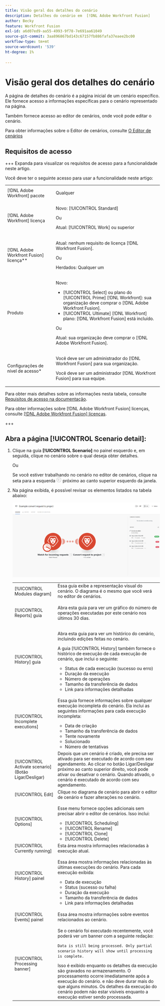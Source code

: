 ```yaml
---
title: Visão geral dos detalhes do cenário
description: Detalhes do cenário em  [!DNL Adobe Workfront Fusion]
author: Becky
feature: Workfront Fusion
exl-id: a6d07ed9-aa55-4993-9f78-7e691aa61049
source-git-commit: 3aa896867bd143c67157fb886fafa37eaee2bc00
workflow-type: tm+mt
source-wordcount: '539'
ht-degree: 1%

---
```


# Visão geral dos detalhes do cenário

A página de detalhes do cenário é a página inicial de um cenário específico. Ele fornece acesso a informações específicas para o cenário representado na página.

Também fornece acesso ao editor de cenários, onde você pode editar o cenário.

Para obter informações sobre o Editor de cenários, consulte [O Editor de cenários](/help/workfront-fusion/get-started-with-fusion/navigate-fusion/scenario-editor.md)

## Requisitos de acesso

+++ Expanda para visualizar os requisitos de acesso para a funcionalidade neste artigo.

Você deve ter o seguinte acesso para usar a funcionalidade neste artigo:

<table style="table-layout:auto">
 <col> 
 <col> 
 <tbody> 
  <tr> 
   <td role="rowheader">[!DNL Adobe Workfront] pacote</td> 
   <td> <p>Qualquer</p> </td> 
  </tr> 
  <tr data-mc-conditions=""> 
   <td role="rowheader">[!DNL Adobe Workfront] licença</td> 
   <td> <p>Novo: [!UICONTROL Standard]</p><p>Ou</p><p>Atual: [!UICONTROL Work] ou superior</p> </td> 
  </tr> 
  <tr> 
   <td role="rowheader">[!DNL Adobe Workfront Fusion] licença**</td> 
   <td>
   <p>Atual: nenhum requisito de licença [!DNL Workfront Fusion].</p>
   <p>Ou</p>
   <p>Herdados: Qualquer um </p>
   </td> 
  </tr> 
  <tr> 
   <td role="rowheader">Produto</td> 
   <td>
   <p>Novo:</p> <ul><li>[!UICONTROL Select] ou plano do [!UICONTROL Prime] [!DNL Workfront]: sua organização deve comprar o [!DNL Adobe Workfront Fusion].</li><li>[!UICONTROL Ultimate] [!DNL Workfront] plano: [!DNL Workfront Fusion] está incluído.</li></ul>
   <p>Ou</p>
   <p>Atual: sua organização deve comprar o [!DNL Adobe Workfront Fusion].</p>
   </td> 
  </tr>
  <tr data-mc-conditions=""> 
   <td role="rowheader">Configurações de nível de acesso*</td> 
   <td> 
     <p>Você deve ser um administrador do [!DNL Workfront Fusion] para sua organização.</p>
     <p>Você deve ser um administrador [!DNL Workfront Fusion] para sua equipe.</p>
   </td> 
  </tr> 
   </td> 
  </tr> 
 </tbody> 
</table>

Para obter mais detalhes sobre as informações nesta tabela, consulte [Requisitos de acesso na documentação](/help/workfront-fusion/references/licenses-and-roles/access-level-requirements-in-documentation.md).

Para obter informações sobre [!DNL Adobe Workfront Fusion] licenças, consulte [[!DNL Adobe Workfront Fusion] licenças](/help/workfront-fusion/set-up-and-manage-workfront-fusion/licensing-operations-overview/license-automation-vs-integration.md).

+++

## Abra a página [!UICONTROL Scenario detail]:

1. Clique na guia **[!UICONTROL Scenario]** no painel esquerdo e, em seguida, clique no cenário sobre o qual deseja obter detalhes.

   Ou

   Se você estiver trabalhando no cenário no editor de cenários, clique na seta para a esquerda ![Sair da seta de edição](assets/exit-editing-arrow.png) próximo ao canto superior esquerdo da janela.

1. Na página exibida, é possível revisar os elementos listados na tabela abaixo:

   ![Detalhes do cenário](assets/scenario-detail-350x207.png)

   <table style="table-layout:auto"> 
    <col> 
    <col> 
    <tbody> 
     <tr> 
      <td role="rowheader">[!UICONTROL Modules diagram] </td> 
      <td>Essa guia exibe a representação visual do cenário. O diagrama é o mesmo que você verá no editor de cenários.</td> 
     </tr> 
     <tr> 
      <td role="rowheader">[!UICONTROL Reports] guia </td> 
      <td> <p>Abra esta guia para ver um gráfico do número de operações executadas por este cenário nos últimos 30 dias.</p>  </td> 
     </tr> 
     <tr> 
      <td role="rowheader">[!UICONTROL History] guia </td> 
      <td> <p>Abra esta guia para ver um histórico do cenário, incluindo edições feitas no cenário. </p> <p>A guia [!UICONTROL History] também fornece o histórico de execução de cada execução de cenário, que inclui o seguinte:</p> 
       <ul> 
        <li>Status de cada execução (sucesso ou erro)</li> 
        <li>Duração da execução</li> 
        <li>Número de operações</li> 
        <li>Tamanho da transferência de dados</li> 
        <li>Link para informações detalhadas</li> 
       </ul> </td> 
     </tr> 
     <tr> 
      <td role="rowheader">[!UICONTROL Incomplete executions]</td> 
      <td> <p>Essa guia fornece informações sobre qualquer execução incompleta do cenário. Ela inclui as seguintes informações para cada execução incompleta:</p> 
       <ul> 
        <li>Data de criação</li> 
        <li>Tamanho da transferência de dados</li> 
        <li>Tente novamente</li> 
        <li>Solucionado</li> 
        <li>Número de tentativas</li> 
       </ul> </td> 
     </tr> 
     <tr> 
      <td role="rowheader">[!UICONTROL Activate scenario] (Botão Ligar/Desligar)</td> 
      <td>Depois que um cenário é criado, ele precisa ser ativado para ser executado de acordo com seu agendamento. Ao clicar no botão Ligar/Desligar próximo ao canto superior direito, você pode ativar ou desativar o cenário. Quando ativado, o cenário é executado de acordo com seu agendamento.</td> 
     </tr> 
     <tr> 
      <td role="rowheader">[!UICONTROL Edit]</td> 
      <td>Clique no diagrama de cenário para abrir o editor de cenário e fazer alterações no cenário.</td> 
     </tr> 
     <tr> 
      <td role="rowheader">[!UICONTROL Options]</td> 
      <td> <p>Esse menu fornece opções adicionais sem precisar abrir o editor de cenários. Isso inclui:</p> 
       <ul> 
        <li>[!UICONTROL Scheduling]</li> 
        <li>[!UICONTROL Rename]</li> 
        <li>[!UICONTROL Clone]</li> 
        <li>[!UICONTROL Delete]</li> 
       </ul> </td> 
     </tr> 
     <tr> 
      <td role="rowheader">[!UICONTROL Currently running]</td> 
      <td>Esta área mostra informações relacionadas à execução atual.</td> 
     </tr> 
     <tr> 
      <td role="rowheader"> <p>[!UICONTROL History] painel</p> <p> </p> </td> 
      <td> <p>Essa área mostra informações relacionadas às últimas execuções do cenário. Para cada execução exibida:</p> 
       <ul> 
        <li>Data de execução</li> 
        <li>Status (sucesso ou falha)</li> 
        <li>Duração da execução</li> 
        <li>Tamanho da transferência de dados</li> 
        <li>Link para informações detalhadas</li> 
       </ul> </td> 
     </tr> 
         <tr> 
      <td role="rowheader"> <p>[!UICONTROL Events] painel</p>  </td> 
      <td>Essa área mostra informações sobre eventos relacionados ao cenário.  </td> 
     </tr> 
     <tr> 
      <td role="rowheader"> <p>[!UICONTROL Processing banner]</p>  </td>

   <td>Se o cenário foi executado recentemente, você poderá ver um banner com a seguinte redação:<p><code>Data is still being processed. Only partial scenario history will show until processing is complete.</code></p>Isso é exibido enquanto os detalhes da execução são gravados no armazenamento. O processamento ocorre imediatamente após a execução do cenário. e não deve durar mais do que alguns minutos. Os detalhes da execução do cenário podem não estar visíveis enquanto a execução estiver sendo processada.</td> 
     </tr> 
    </tbody> 
   </table>
